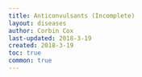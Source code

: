 ```yaml
---
title: Anticonvulsants (Incomplete)
layout: diseases
author: Corbin Cox
last-updated: 2018-3-19
created: 2018-3-19
toc: true
common: true
---
```



